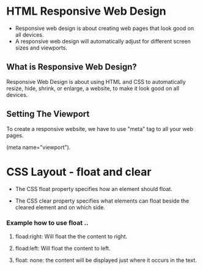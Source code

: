 # HTML Responsive Web Design

- Responsive web design is about creating web pages that look good on all devices.
- A responsive web design will automatically adjust for different screen sizes and viewports.

## What is Responsive Web Design?
Responsive Web Design is about using HTML and CSS to automatically resize, hide, shrink, or enlarge, a website, to make it look good on all devices.

## Setting The Viewport
To create a responsive website, we have to use "meta" tag to all your web pages. 

(meta name="viewport").

# CSS Layout - float and clear

- The CSS float property specifies how an element should float.

- The CSS clear property specifies what elements can float beside the cleared element and on which side.

### Example how to use float .. 

1. fload:right: Will float the the content to right.

2. fload:left: Will float the content to left.

3. float: none: the content will be displayed just where it occurs in the text.